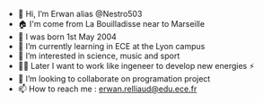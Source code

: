 - 👋 Hi, I’m Erwan alias @Nestro503
- 🏠 I'm come from La Bouilladisse near to Marseille
- 🎂 I was born 1st May 2004
- 🌱 I’m currently learning in ECE at the Lyon campus
- 👀 I’m interested in science, music and sport
- 👨‍🎓 Later I want to work like ingeneer to develop new energies ⚡
- 💞️ I’m looking to collaborate on programation project
- 📫 How to reach me : erwan.relliaud@edu.ece.fr

<!---
Nestro503/Nestro503 is a ✨ special ✨ repository because its `README.md` (this file) appears on your GitHub profile.
You can click the Preview link to take a look at your changes.
--->

